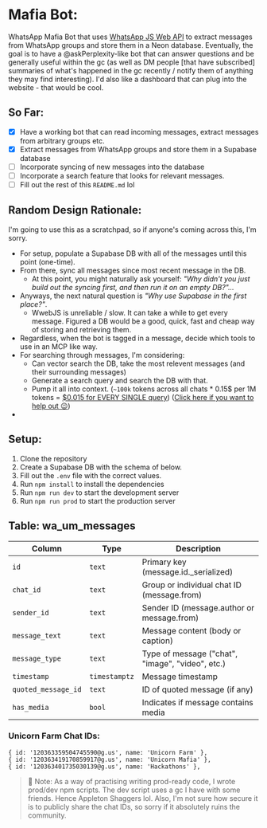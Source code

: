 # Mafia Bot:
WhatsApp Mafia Bot that uses [WhatsApp JS Web API](https://github.com/pedroslopez/whatsapp-web.js) to extract messages from WhatsApp groups and store them in a Neon database. Eventually, the goal is to have a @askPerplexity-like bot that can answer questions and be generally useful within the gc (as well as DM people [that have subscribed] summaries of what's happened in the gc recently / notify them of anything they may find interesting). I'd also like a dashboard that can plug into the website - that would be cool.

## So Far:
- [x] Have a working bot that can read incoming messages, extract messages from arbitrary groups etc.
- [x] Extract messages from WhatsApp groups and store them in a Supabase database
- [ ] Incorporate syncing of new messages into the database
- [ ] Incorporate a search feature that looks for relevant messages.
- [ ] Fill out the rest of this `README.md` lol

## Random Design Rationale:
I'm going to use this as a scratchpad, so if anyone's coming across this, I'm sorry. 
- For setup, populate a Supabase DB with all of the messages until this point (one-time).
- From there, sync all messages since most recent message in the DB. 
  - At this point, you might naturally ask yourself: _"Why didn't you just build out the syncing first, and then run it on an empty DB?"..._
- Anyways, the next natural question is _"Why use Supabase in the first place?"_. 
  - WwebJS is unreliable / slow. It can take a while to get every message. Figured a DB would be a good, quick, fast and cheap way of storing and retrieving them. 
- Regardless, when the bot is tagged in a message, decide which tools to use in an MCP like way. 
- For searching through messages, I'm considering:
  - Can vector search the DB, take the most relevent messages (and their surrounding messages)
  - Generate a search query and search the DB with that.
  - Pump it all into context. (`~100k` tokens across all chats * 0.15$ per 1M tokens = [$0.015 for EVERY SINGLE query](https://ai.google.dev/gemini-api/docs/pricing)) ([Click here if you want to help out 😉](https://buymeacoffee.com/leocamacho3))
- 


## Setup:
1. Clone the repository
2. Create a Supabase DB with the schema of below.
3. Fill out the `.env` file with the correct values.
4. Run `npm install` to install the dependencies
5. Run `npm run dev` to start the development server
6. Run `npm run prod` to start the production server


## Table: wa_um_messages
| Column               | Type        | Description                |
|----------------------|-------------|----------------------------|
| `id`                 | `text`      | Primary key (message.id._serialized) |
| `chat_id`            | `text`      | Group or individual chat ID (message.from) |
| `sender_id`          | `text`      | Sender ID (message.author or message.from) |
| `message_text`       | `text`      | Message content (body or caption) |
| `message_type`       | `text`      | Type of message ("chat", "image", "video", etc.) |
| `timestamp`          | `timestamptz` | Message timestamp |
| `quoted_message_id`  | `text`      | ID of quoted message (if any) |
| `has_media`          | `bool`      | Indicates if message contains media |

### Unicorn Farm Chat IDs:
```
{ id: '120363359504745590@g.us', name: 'Unicorn Farm' },
{ id: '120363419170859917@g.us', name: 'Unicorn Mafia' },
{ id: '120363401735030139@g.us', name: 'Hackathons' },
```
> 🚨 Note: As a way of practising writing prod-ready code, I wrote prod/dev npm scripts. 
> The dev script uses a gc I have with some friends. Hence Appleton Shaggers lol. 
> Also, I'm not sure how secure it is to publicly share the chat IDs, so sorry if it absolutely ruins the community.
